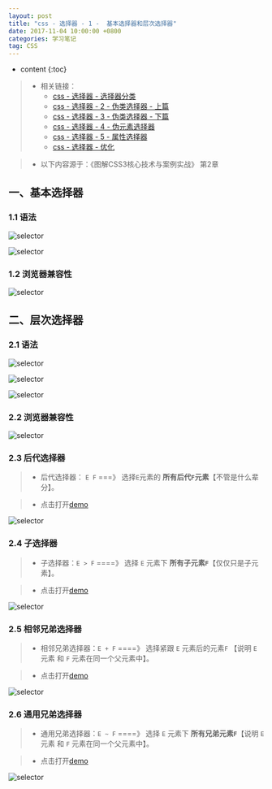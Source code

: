 ```yaml
---
layout: post
title: "css - 选择器 - 1 -  基本选择器和层次选择器"
date: 2017-11-04 10:00:00 +0800 
categories: 学习笔记
tag: CSS
---
```

* content
{:toc}

> * 相关链接：
>   * [css - 选择器 - 选择器分类](http://www.jmazm.com/2017/11/04/css-basic/)
>   * [css - 选择器 - 2 - 伪类选择器 - 上篇](http://www.jmazm.com/2017/11/04/css-selector2/)
>   * [css - 选择器 - 3 - 伪类选择器 - 下篇](http://www.jmazm.com/2017/11/04/css-selector3/)
>   * [css - 选择器 - 4 - 伪元素选择器](http://www.jmazm.com/2017/11/04/css-selector4/)
>   * [css - 选择器 - 5 - 属性选择器](http://www.jmazm.com/2017/11/04/css-selector5/)
>   * [css - 选择器 - 优化](http://www.jmazm.com/2017/11/12/css-optimization/)

> * 以下内容源于：《图解CSS3核心技术与案例实战》 第2章

<!-- more -->

## 一、基本选择器

### 1.1 语法

![selector](/styles/images/css/selector/selector-02.png)

![selector](/styles/images/css/selector/selector-20.png)

### 1.2 浏览器兼容性

![selector](/styles/images/css/selector/selector-03.png)

## 二、层次选择器

### 2.1 语法

![selector](/styles/images/css/selector/selector-04.png)

![selector](/styles/images/css/selector/selector-21.png)

![selector](/styles/images/css/selector/selector-22.png)

### 2.2 浏览器兼容性

![selector](/styles/images/css/selector/selector-05.png)

### 2.3 后代选择器

> * 后代选择器： `E F` ===》 选择`E`元素的 **所有后代`F`元素**【不管是什么辈分】。

> * 点击打开[demo](/effects/demo/css/selector/levelSelector/eg1.html)

![selector](/styles/images/css/selector/levelSelector/levelSelector-01.png)

### 2.4 子选择器

> * 子选择器：`E > F` ====》 选择 `E` 元素下 **所有子元素`F`**【仅仅只是子元素】。   

> * 点击打开[demo](/effects/demo/css/selector/levelSelector/eg2.html)

![selector](/styles/images/css/selector/levelSelector/levelSelector-02.png) 

### 2.5 相邻兄弟选择器

> * 相邻兄弟选择器：`E + F` ====》 选择紧跟 `E` 元素后的元素`F` 【说明 `E` 元素 和 `F` 元素在同一个父元素中】。   

> * 点击打开[demo](/effects/demo/css/selector/levelSelector/eg3.html)

![selector](/styles/images/css/selector/levelSelector/levelSelector-03.png) 

### 2.6 通用兄弟选择器

> * 通用兄弟选择器：`E ~ F` ====》 选择 `E` 元素下 **所有兄弟元素`F`**【说明 `E` 元素 和 `F` 元素在同一个父元素中】。   

> * 点击打开[demo](/effects/demo/css/selector/levelSelector/eg4.html)

![selector](/styles/images/css/selector/levelSelector/levelSelector-04.png) 
